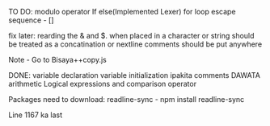 TO DO:
modulo operator
If else(Implemented Lexer)
for loop
escape sequence - []


fix later:
rearding the & and $. when placed in a character or string should be treated as a concatination or nextline
comments should be put anywhere

Note - Go to Bisaya++copy.js

DONE:
variable declaration
variable initialization
ipakita
comments
DAWATA
arithmetic
Logical expressions and comparison operator



Packages need to download:
readline-sync - npm install readline-sync


Line 1167 ka last